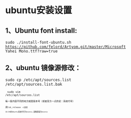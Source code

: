 # ubuntu安装设置
## 1、Ubuntu font install:<br>
<code>sudo ./install-font-ubuntu.sh https://github.com/felord/Artyom.git/master/Microsoft Yahei Mono.ttf?raw=true
</code><br>
## 2、ubuntu 镜像源修改：<br>
  <code>sudo cp /etc/apt/sources.list /etc/apt/sources.list.bak<code><br><br>
  <code>sudo vim /etc/apt/sources.list<code><br>
  每一版内容不同的地方就是版本号（或者官方一点的说：系统代号）<br>
  用<code>lsb_release -c<code>获得<br>
  18.04的Ubuntu系统代号为bionic,镜像源就为bionic<br>
  




